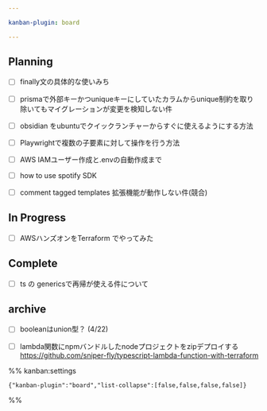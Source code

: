 ```yaml
---

kanban-plugin: board

---
```


## Planning

- [ ] finally文の具体的な使いみち
- [ ] prismaで外部キーかつuniqueキーにしていたカラムからunique制約を取り除いてもマイグレーションが変更を検知しない件
- [ ] obsidian をubuntuでクイックランチャーからすぐに使えるようにする方法
- [ ] Playwrightで複数の子要素に対して操作を行う方法
- [ ] AWS IAMユーザー作成と.envの自動作成まで
- [ ] how to use spotify SDK
- [ ] comment tagged templates 拡張機能が動作しない件(競合)


## In Progress

- [ ] AWSハンズオンをTerraform でやってみた


## Complete

- [ ] ts の genericsで再帰が使える件について


## archive

- [ ] booleanはunion型？ (4/22)
- [ ] lambda関数にnpmバンドルしたnodeプロジェクトをzipデプロイする
	https://github.com/sniper-fly/typescript-lambda-function-with-terraform




%% kanban:settings
```
{"kanban-plugin":"board","list-collapse":[false,false,false,false]}
```
%%